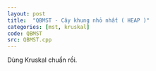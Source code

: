 ```yaml
---
layout: post
title:  "QBMST - Cây khung nhỏ nhất ( HEAP )"
categories: [mst, kruskal]
code: QBMST
src: QBMST.cpp
---
```


Dùng Kruskal chuẩn rồi.